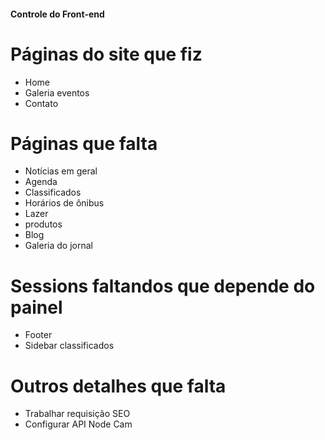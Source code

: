 #### Controle do Front-end

# Páginas do site que fiz 

- Home
- Galeria eventos
- Contato

# Páginas que falta

- Notícias em geral
- Agenda
- Classificados
- Horários de ônibus
- Lazer
- produtos
- Blog 
- Galeria do jornal


# Sessions faltandos que depende do painel 
- Footer
- Sidebar classificados

# Outros detalhes que falta
- Trabalhar requisição SEO
- Configurar API Node Cam

